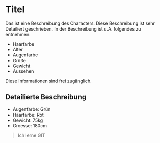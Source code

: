 # Titel

Das ist eine Beschreibung des Characters.
Diese Beschreibung ist sehr Detailiert geschrieben.
In der Beschreibung ist u.A. folgendes zu entnehmen:

- Haarfarbe
- Alter
- Augenfarbe
- Größe
- Gewicht
- Aussehen

Diese Informationen sind frei zugänglich.


## Detailierte Beschreibung

* Augenfarbe: Grün
* Haarfarbe: Rot
* Gewicht: 75kg
* Groesse: 180cm

> Ich lerne GIT
